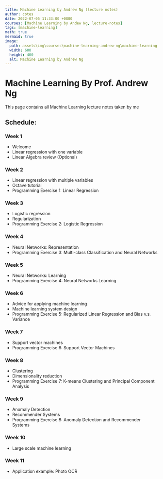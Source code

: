 ```yaml
---
title: Machine Learning by Andrew Ng (lecture notes)
author: cotes
date: 2022-07-05 11:33:00 +0800
courses: [Machine Learning by Andew Ng, lecture-notes]
tags: [machine-learning]
math: true
mermaid: true
image:
  path: assets\img\courses\machine-learning-andrew-ng\machine-learning-andrew-ng.png
  width: 600
  height: 400
  alt: Machine Learning by Andrew Ng
---
```


# Machine Learning By Prof. Andrew Ng

This page contains all Machine Learning lecture notes taken by me

## Schedule:

### Week 1
- Welcome 
- Linear regression with one variable 
- Linear Algebra review (Optional)

### Week 2
- Linear regression with multiple variables 
- Octave tutorial 
- Programming Exercise 1: Linear Regression 


### Week 3
- Logistic regression
- Regularization
- Programming Exercise 2: Logistic Regression 


### Week 4
- Neural Networks: Representation 
- Programming Exercise 3: Multi-class Classification and Neural Networks 


### Week 5
- Neural Networks: Learning
- Programming Exercise 4: Neural Networks Learning 


### Week 6
- Advice for applying machine learning 
- Machine learning system design
- Programming Exercise 5: Regularized Linear Regression and Bias v.s. Variance

### Week 7
- Support vector machines 
- Programming Exercise 6: Support Vector Machines

### Week 8
- Clustering
- Dimensionality reduction
- Programming Exercise 7: K-means Clustering and Principal Component Analysis 

### Week 9
- Anomaly Detection
- Recommender Systems
- Programming Exercise 8: Anomaly Detection and Recommender Systems

### Week 10
- Large scale machine learning

### Week 11
- Application example: Photo OCR
